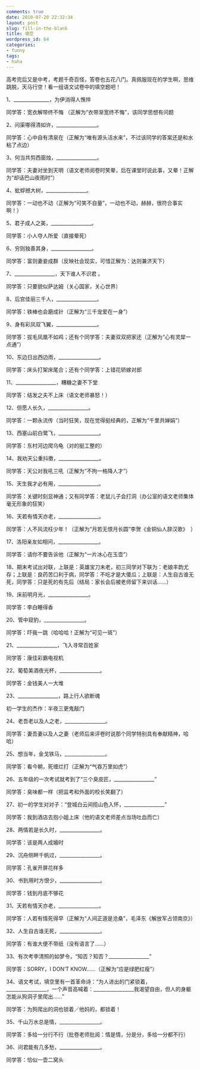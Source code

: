 ```yaml
---
comments: true
date: 2010-07-20 22:32:34
layout: post
slug: fill-in-the-blank
title: 填空
wordpress_id: 64
categories:
- funny
tags:
- haha
---
```


高考完后又是中考，考题千奇百怪，答卷也五花八门。真佩服现在的学生啊，思维跳脱，天马行空！看一组语文试卷中的填空题吧！

1、_______________，为伊消得人憔悴

同学答：宽衣解带终不悔 （正解为“衣带渐宽终不悔”，该同学思想有问题

2、问渠哪得清如许，_________________。

同学答：心中自有清泉在（正解为“唯有源头活水来”，不过该同学的答案还是和水粘了点边）

3、何当共剪西窗烛，_________________。

同学答：夫妻对坐到天明（语文老师阅卷时笑晕，后在课堂时说此事，又晕！正解为“却话巴山夜雨时”）

4、蚍蜉撼大树，_________________。

同学答：一动也不动（正解为“可笑不自量”，一动也不动，赫赫，很符合事实啊！）

5、君子成人之美，_________________。

同学答：小人夺人所爱（直接晕死）

6、穷则独善其身，_________________。

同学答：富则妻妾成群（反映社会现实，可惜正解为：达则兼济天下）

7、_________________，天下谁人不识君 。

同学答：只要貌似萨达姆（关心国家，关心世界）

8、后宫佳丽三千人，_________________。

同学答：铁棒也会磨成针（正解为“三千宠爱在一身”）

9、身有彩凤双飞翼，_________________。

同学答：拔毛凤凰不如鸡；还有个同学答：夫妻双双把家还（正解为“心有灵犀一点通”）

10、东边日出西边雨，_________________。

同学答：床头打架床尾合；还有个同学答：上错花轿嫁对郎

11、_________________，糟糠之妻不下堂

同学答：结发之夫不上床（语文老师暴怒！）

12、但愿人长久，_________________。

同学答：一颗永流传（当时狂笑，现在觉得挺经典的，正解为“千里共婵娟”）

13、西塞山前白鹭飞，_________________。

同学答：东村河边爬乌龟（对的挺工整的）

14、我劝天公重抖擞，_________________。

同学答：天公对我吼三吼（正解为“不拘一格降人才”）

15、天生我才必有用，_________________。

同学答：关键时刻显神通；又有同学答：老鼠儿子会打洞（办公室的语文老师集体毫无形象的狂笑）

16、天若有情天亦老，_________________。

同学答：人不风流枉少年！（正解为“月若无恨月长圆”李贺《金铜仙人辞汉歌》　）

17、洛阳亲友如相问，_________________。

同学答：请你不要告诉他（正解为“一片冰心在玉壶”）

18、期末考试出对联，上联是：英雄宝刀未老，初三同学对下联为：老娘丰韵尤存；上联是：良药苦口利于病，同学答：不吃才是大傻瓜；上联是：人生自古谁无死，同学答：只是死的有先后（结局：家长会后被老师留下来训话……）

19、床前明月光，_________________。

同学答：李白睡得香

20、管中窥豹，_________________。

同学答：吓我一跳（哈哈哈！正解为“可见一斑”）

21、_________________，飞入寻常百姓家

同学答：康佳彩霸电视机

22、葡萄美酒夜光杯，_________________。

同学答：金钱美人一大堆

23、_________________，路上行人欲断魂

初一学生的杰作：半夜三更鬼敲门

24、老吾老以及人之老，_________________。

同学答：妻吾妻以及人之妻（老师后来评卷时说那个同学特别具有奉献精神，哈哈）

25、想当年，金戈铁马，_________________。

同学答：看今朝，死缠烂打（正解为“气吞万里如虎”）

26、五年级的一次考试就考到了“三个臭皮匠，_________________”

同学答：臭味都一样（把监考和外面的校长笑翻了）

27、初一的学生对对子：“登城白云间揽山色入怀，_________________”

同学答：我到酒店去抱小姐上床（他的语文老师差点当场吐血而亡）

28、两情若是长久时，_________________。

同学答：该是两人成婚时

29、沉舟侧畔千帆过，_________________。

同学答：孔雀开屏花样多

30、书到用时方恨少，_________________。

同学答：钱到月底不够花

31、天若有情天亦老，_________________。

同学答：人若有情死得早（正解为“人间正道是沧桑”，毛泽东《解放军占领南京》）

32、人生自古谁无死，_________________。

同学答：有谁大便不带纸（没有语言了……）

33、有次考李清照的如梦令，“知否？知否？_________________”

同学答：SORRY，I DON’T KNOW……（正解为“应是绿肥红瘦”）

34、语文考试，填空里有一首革命诗：“为人进出的门紧锁着，_________________，一个声音高喊着：_________________我渴望自由，但人的身躯怎能从狗洞子里爬出……”

同学答：为狗爬出的洞也锁着／他妈的，都锁着！

35、千山万水总是情，_________________。

同学答：多给一分行不行（批卷老师批阅：情是情，分是分，多给一分都不行）

36、问君能有几多愁，_________________。

同学答：恰似一壶二窝头
